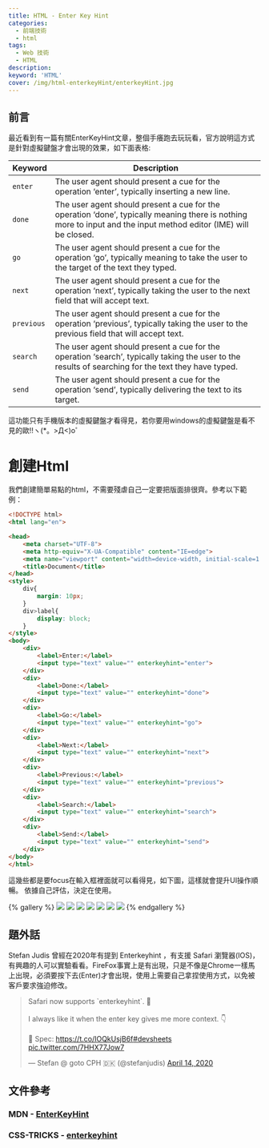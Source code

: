 ```yaml
---
title: HTML - Enter Key Hint
categories:
  - 前端技術
  - html
tags: 
  - Web 技術 
  - HTML 
description:
keyword: 'HTML'
cover: /img/html-enterkeyHint/enterkeyHint.jpg
---
```


## 前言
最近看到有一篇有關EnterKeyHint文章，整個手癢跑去玩玩看，官方說明這方式是針對虛擬鍵盤才會出現的效果，如下面表格:

| Keyword    | Description                                                                                                                                                      |
| ---------- | ---------------------------------------------------------------------------------------------------------------------------------------------------------------- |
| `enter`    | The user agent should present a cue for the operation ‘enter’, typically inserting a new line.                                                                   |
| `done`     | The user agent should present a cue for the operation ‘done’, typically meaning there is nothing more to input and the input method editor (IME) will be closed. |
| `go`       | The user agent should present a cue for the operation ‘go’, typically meaning to take the user to the target of the text they typed.                             |
| `next`     | The user agent should present a cue for the operation ‘next’, typically taking the user to the next field that will accept text.                                 |
| `previous` | The user agent should present a cue for the operation ‘previous’, typically taking the user to the previous field that will accept text.                         |
| `search`   | The user agent should present a cue for the operation ‘search’, typically taking the user to the results of searching for the text they have typed.              |
| `send`     | The user agent should present a cue for the operation ‘send’, typically delivering the text to its target.                                                       |

這功能只有手機版本的虛擬鍵盤才看得見，若你要用windows的虛擬鍵盤是看不見的歐!!ヽ(*。>Д<)o゜

# 創建Html
我們創建簡單易點的html，不需要殘虐自己一定要把版面排很齊。參考以下範例：

```html
<!DOCTYPE html>
<html lang="en">

<head>
    <meta charset="UTF-8">
    <meta http-equiv="X-UA-Compatible" content="IE=edge">
    <meta name="viewport" content="width=device-width, initial-scale=1.0">
    <title>Document</title>
</head>
<style>
    div{
        margin: 10px;
    }
    div>label{
        display: block;
    }
</style>
<body>
    <div>
        <label>Enter:</label>
        <input type="text" value="" enterkeyhint="enter">
    </div>
    <div>
        <label>Done:</label>
        <input type="text" value="" enterkeyhint="done">
    </div>
    <div>
        <label>Go:</label>
        <input type="text" value="" enterkeyhint="go">
    </div>
    <div>
        <label>Next:</label>
        <input type="text" value="" enterkeyhint="next">
    </div>
    <div>
        <label>Previous:</label>
        <input type="text" value="" enterkeyhint="previous">
    </div>
    <div>
        <label>Search:</label>
        <input type="text" value="" enterkeyhint="search">
    </div>
    <div>
        <label>Send:</label>
        <input type="text" value="" enterkeyhint="send">
    </div>
</body>
</html>
```

這幾些都是要focus在輸入框裡面就可以看得見，如下圖，這樣就會提升UI操作順暢。
依據自己評估，決定在使用。

{% gallery %}
![](/img/html-enterkeyHint/01.png)
![](/img/html-enterkeyHint/02.png)
![](/img/html-enterkeyHint/03.png)
![](/img/html-enterkeyHint/04.png)
![](/img/html-enterkeyHint/05.png)
![](/img/html-enterkeyHint/06.png)
![](/img/html-enterkeyHint/07.png)
{% endgallery %}

## 題外話
Stefan Judis 曾經在2020年有提到 Enterkeyhint ，有支援 Safari 瀏覽器(IOS)，有興趣的人可以實驗看看。FireFox事實上是有出現，只是不像是Chrome一樣馬上出現，必須要按下去(Enter)才會出現，使用上需要自己拿捏使用方式，以免被客戶要求強迫修改。

<blockquote class="twitter-tweet"><p lang="en" dir="ltr">Safari now supports `enterkeyhint`. 👏 <br><br>I always like it when the enter key gives me more context. 👇<br><br>🔗 Spec: <a href="https://t.co/IOQkUsjB6f">https://t.co/IOQkUsjB6f</a><a href="https://twitter.com/hashtag/devsheets?src=hash&amp;ref_src=twsrc%5Etfw">#devsheets</a> <a href="https://t.co/7HHX77Jow7">pic.twitter.com/7HHX77Jow7</a></p>&mdash; Stefan @ goto CPH 🇩🇰 (@stefanjudis) <a href="https://twitter.com/stefanjudis/status/1249958064041734144?ref_src=twsrc%5Etfw">April 14, 2020</a></blockquote> <script async src="https://platform.twitter.com/widgets.js" charset="utf-8"></script>

## 文件參考

### MDN - [ EnterKeyHint](https://developer.mozilla.org/en-US/docs/Web/API/HTMLElement/enterKeyHint)

### CSS-TRICKS - [enterkeyhint](https://css-tricks.com/enterkeyhint/)